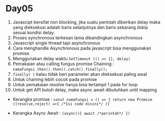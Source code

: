 # Day05

1. Javascipt bersifat non blocking, jika suatu perintah diberikan delay maka yang dieksekusi adalah baris selanjutnya dan baris sekarang dskip sesuai kondisi delay.
2. Proses synchronous terkesan lama dibandingkan asynchronous 
3. Javascript single thread tapi asynchronous 
4. Cara menghandle Asynchronous pada javascript bisa menggunakan promise 
5. Menggunakan delay waktu `SetTimeout (() => {}, delay)`
6. Pemakaian atau calling fungus promise Chaining :  `namaFungsi.then().then().catch().finally();`
7. `finally( )` kalau tidak beri parameter akan dieksekusi paling awal
8. Untuk chaining lebih cocok pada promise
9. Untuk pemakaian resolve hanya bisa tertampil 1 pada for loop
10. Untuk get API butuh delay, make async await dibutuhkan until mapping

* Kerangka promise : 
`const namaFungsi = () => {
    return new Promise ((resolve,reject) =>{
    /*Isi code disini*/
)}`


* Kerangka Async Await :
`(async(){
    await /*perintah*/
})`

